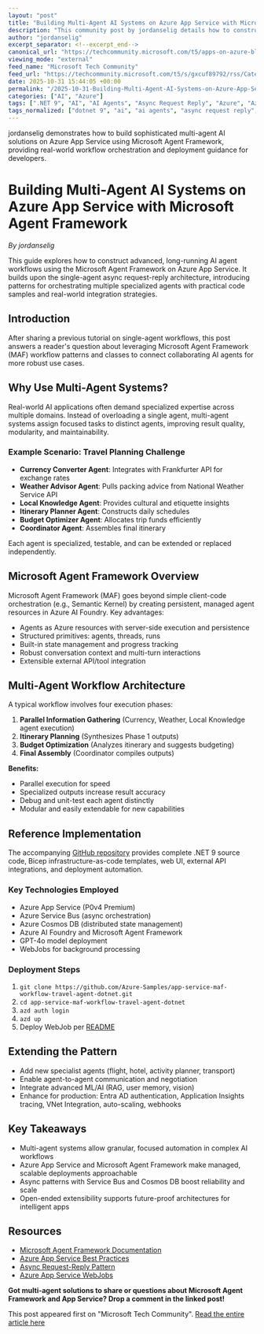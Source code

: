```yaml
---
layout: "post"
title: "Building Multi-Agent AI Systems on Azure App Service with Microsoft Agent Framework"
description: "This community post by jordanselig details how to construct production-ready, long-running multi-agent AI workflows using Microsoft Agent Framework on Azure App Service. It explains the architectural patterns, phases of workflow execution, external API integrations, and practical deployment steps for creating specialized, collaborating AI agents in the cloud."
author: "jordanselig"
excerpt_separator: <!--excerpt_end-->
canonical_url: "https://techcommunity.microsoft.com/t5/apps-on-azure-blog/part-2-build-long-running-ai-agents-on-azure-app-service-with/ba-p/4465825"
viewing_mode: "external"
feed_name: "Microsoft Tech Community"
feed_url: "https://techcommunity.microsoft.com/t5/s/gxcuf89792/rss/Category?category.id=Azure"
date: 2025-10-31 15:44:05 +00:00
permalink: "/2025-10-31-Building-Multi-Agent-AI-Systems-on-Azure-App-Service-with-Microsoft-Agent-Framework.html"
categories: ["AI", "Azure"]
tags: [".NET 9", "AI", "AI Agents", "Async Request Reply", "Azure", "Azure AI Foundry", "Azure App Service", "Bicep", "Cloud Architecture", "Community", "Cosmos DB", "External API Integration", "Microsoft Agent Framework", "Multi Agent Systems", "Production Patterns", "Service Bus", "WebJobs", "Workflow Orchestration"]
tags_normalized: ["dotnet 9", "ai", "ai agents", "async request reply", "azure", "azure ai foundry", "azure app service", "bicep", "cloud architecture", "community", "cosmos db", "external api integration", "microsoft agent framework", "multi agent systems", "production patterns", "service bus", "webjobs", "workflow orchestration"]
---
```


jordanselig demonstrates how to build sophisticated multi-agent AI solutions on Azure App Service using Microsoft Agent Framework, providing real-world workflow orchestration and deployment guidance for developers.<!--excerpt_end-->

# Building Multi-Agent AI Systems on Azure App Service with Microsoft Agent Framework

*By jordanselig*

This guide explores how to construct advanced, long-running AI agent workflows using the Microsoft Agent Framework on Azure App Service. It builds upon the single-agent async request-reply architecture, introducing patterns for orchestrating multiple specialized agents with practical code samples and real-world integration strategies.

## Introduction

After sharing a previous tutorial on single-agent workflows, this post answers a reader's question about leveraging Microsoft Agent Framework (MAF) workflow patterns and classes to connect collaborating AI agents for more robust use cases.

## Why Use Multi-Agent Systems?

Real-world AI applications often demand specialized expertise across multiple domains. Instead of overloading a single agent, multi-agent systems assign focused tasks to distinct agents, improving result quality, modularity, and maintainability.

### Example Scenario: Travel Planning Challenge

- **Currency Converter Agent**: Integrates with Frankfurter API for exchange rates
- **Weather Advisor Agent**: Pulls packing advice from National Weather Service API
- **Local Knowledge Agent**: Provides cultural and etiquette insights
- **Itinerary Planner Agent**: Constructs daily schedules
- **Budget Optimizer Agent**: Allocates trip funds efficiently
- **Coordinator Agent**: Assembles final itinerary

Each agent is specialized, testable, and can be extended or replaced independently.

## Microsoft Agent Framework Overview

Microsoft Agent Framework (MAF) goes beyond simple client-code orchestration (e.g., Semantic Kernel) by creating persistent, managed agent resources in Azure AI Foundry. Key advantages:

- Agents as Azure resources with server-side execution and persistence
- Structured primitives: agents, threads, runs
- Built-in state management and progress tracking
- Robust conversation context and multi-turn interactions
- Extensible external API/tool integration

## Multi-Agent Workflow Architecture

A typical workflow involves four execution phases:

1. **Parallel Information Gathering** (Currency, Weather, Local Knowledge agent execution)
2. **Itinerary Planning** (Synthesizes Phase 1 outputs)
3. **Budget Optimization** (Analyzes itinerary and suggests budgeting)
4. **Final Assembly** (Coordinator compiles outputs)

**Benefits:**

- Parallel execution for speed
- Specialized outputs increase result accuracy
- Debug and unit-test each agent distinctly
- Modular and easily extendable for new capabilities

## Reference Implementation

The accompanying [GitHub repository](https://github.com/Azure-Samples/app-service-maf-workflow-travel-agent-dotnet) provides complete .NET 9 source code, Bicep infrastructure-as-code templates, web UI, external API integrations, and deployment automation.

### Key Technologies Employed

- Azure App Service (P0v4 Premium)
- Azure Service Bus (async orchestration)
- Azure Cosmos DB (distributed state management)
- Azure AI Foundry and Microsoft Agent Framework
- GPT-4o model deployment
- WebJobs for background processing

### Deployment Steps

1. `git clone https://github.com/Azure-Samples/app-service-maf-workflow-travel-agent-dotnet.git`
2. `cd app-service-maf-workflow-travel-agent-dotnet`
3. `azd auth login`
4. `azd up`
5. Deploy WebJob per [README](https://github.com/Azure-Samples/app-service-maf-workflow-travel-agent-dotnet#deploy-the-webjob)

## Extending the Pattern

- Add new specialist agents (flight, hotel, activity planner, transport)
- Enable agent-to-agent communication and negotiation
- Integrate advanced ML/AI (RAG, user memory, vision)
- Enhance for production: Entra AD authentication, Application Insights tracing, VNet Integration, auto-scaling, webhooks

## Key Takeaways

- Multi-agent systems allow granular, focused automation in complex AI workflows
- Azure App Service and Microsoft Agent Framework make managed, scalable deployments approachable
- Async patterns with Service Bus and Cosmos DB boost reliability and scale
- Open-ended extensibility supports future-proof architectures for intelligent apps

## Resources

- [Microsoft Agent Framework Documentation](https://learn.microsoft.com/en-us/agent-framework/overview/agent-framework-overview)
- [Azure App Service Best Practices](https://learn.microsoft.com/azure/app-service/app-service-best-practices)
- [Async Request-Reply Pattern](https://learn.microsoft.com/azure/architecture/patterns/async-request-reply)
- [Azure App Service WebJobs](https://learn.microsoft.com/azure/app-service/overview-webjobs)

**Got multi-agent solutions to share or questions about Microsoft Agent Framework and App Service? Drop a comment in the linked post!**

This post appeared first on "Microsoft Tech Community". [Read the entire article here](https://techcommunity.microsoft.com/t5/apps-on-azure-blog/part-2-build-long-running-ai-agents-on-azure-app-service-with/ba-p/4465825)

